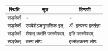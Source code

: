 | स्थिति | सूत्र | टिप्पणी |
| ----- | ------- | ------ |
| सङ्केतँ | - | - |
| सङ्केतँ | उपदेशेऽजनुनासिक इत् | अँ-इत्यस्य इत्संज्ञा |
| सङ्केतँ | शेषात् कर्तरि परस्मैपदम् | इति परस्मैपदम् |
| सङ्केत् | तस्य लोपः | इत्संज्ञकस्य लोपः |
